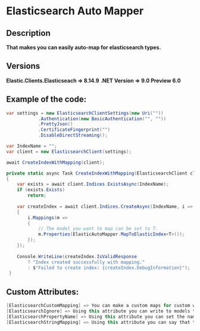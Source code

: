 # Elasticsearch Auto Mapper

## Description
**That makes you can easily auto-map for elasticsearch types.**

## Versions
**Elastic.Clients.Elasticseach => 8.14.9**
**.NET Version => 9.0 Preview 6.0**

## Example of the code:

```csharp
var settings = new ElasticsearchClientSettings(new Uri(""))
            .Authentication(new BasicAuthentication("", ""))
            .PrettyJson()
            .CertificateFingerprint("")
            .DisableDirectStreaming();

var IndexName = "";
var client = new ElasticsearchClient(settings);

await CreateIndexWithMapping(client);

private static async Task CreateIndexWithMapping(ElasticsearchClient client)
{
    var exists = await client.Indices.ExistsAsync(IndexName);
    if (exists.Exists)
        return;
    
    var createIndex = await client.Indices.CreateAsync(IndexName, i =>
    {
        i.Mappings(m =>
        {
            // The model you want to map can be set to T.
            m.Properties(ElasticAutoMapper.MapToElasticIndex<T>()); 
        });
    });
    
    Console.WriteLine(createIndex.IsValidResponse
        ? "Index created successfully with mapping."
        : $"Failed to create index: {createIndex.DebugInformation}");
 }
```

## Custom Attributes:
```csharp
[ElasticsearchCustomMapping] => You can make a custom maps for custom wishes.
[ElasticsearchIgnore] => Using this attribute you can write to models that you do not want to be processed.
[ElasticsearchPropertyName] => Using this attribute you can set the name of the object in your model without SneakCase.
[ElasticsearchStringMapping] => Using this attribute you can say that the object in your model is a TextProperty.
```
